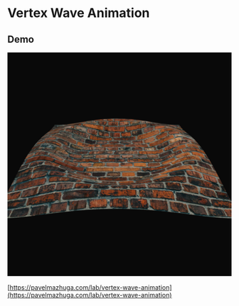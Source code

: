 # Vertex Wave Animation

## Demo

![Preview](preview.jpeg)

[https://pavelmazhuga.com/lab/vertex-wave-animation](https://pavelmazhuga.com/lab/vertex-wave-animation)
